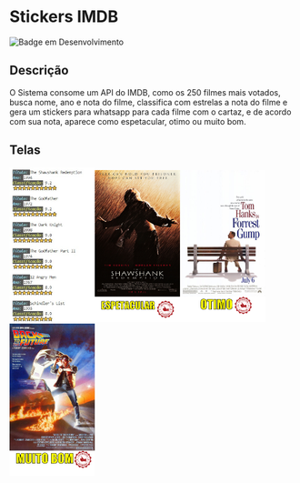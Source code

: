 # Stickers IMDB

![Badge em Desenvolvimento](http://img.shields.io/static/v1?label=STATUS&message=%20Concluido&color=GREEN&style=for-the-badge)




## Descrição

O Sistema consome um API do IMDB, como os 250 filmes mais votados, busca nome, ano e nota do filme, classifica com estrelas a nota do filme e gera um stickers para whatsapp para cada filme com o cartaz, e de acordo com sua nota, aparece como espetacular, otimo ou muito bom.



## Telas



<img src="https://github.com/adrianopavaneli/StickersIMDB/blob/main/figura/stickersmdbconteudo.jpg" alt="drawing" width="150"/><img src="https://github.com/adrianopavaneli/StickersIMDB/blob/main/imagens/The%20Shawshank%20Redemption.png" alt="drawing" width="150"/><img src="https://github.com/adrianopavaneli/StickersIMDB/blob/main/imagens/Forrest%20Gump.png" alt="drawing" width="150"/><img src="https://github.com/adrianopavaneli/StickersIMDB/blob/main/imagens/Back%20to%20the%20Future.png" alt="drawing" width="150"/>
